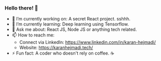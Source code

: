 ### Hello there! 👋

- 🔭 I’m currently working on: A secret React project. sshhh.
- 🌱 I’m currently learning: Deep learning using Tensorflow.
- 💬 Ask me about: React JS, Node JS or anything tech related.
- 📫 How to reach me: 
     - Connect via LinkedIn: https://www.linkedin.com/in/karan-hejmadi/
     - Website: https://karanhejmadi.tech/
- ⚡ Fun fact: A coder who doesn't rely on coffee. ☕
